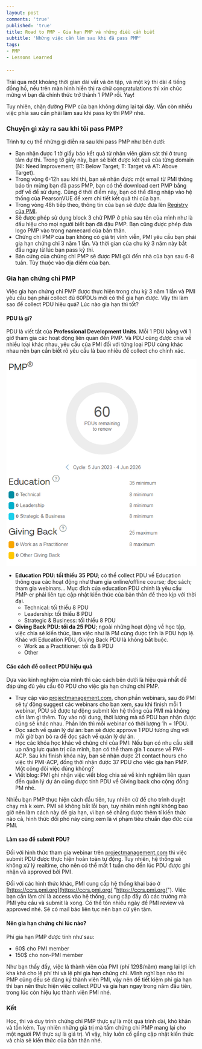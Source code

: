 ```yaml
---
layout: post
comments: 'true'
published: 'true'
title: Road to PMP - Gia hạn PMP và những điều cần biết
subtitle: 'Những việc cần làm sau khi đã pass PMP'
tags:
- PMP
- Lessons Learned

---
```

Trải qua một khoảng thời gian dài vất vả ôn tập, và một kỳ thi dài 4 tiếng đồng hồ, nếu trên màn hình hiển thị ra chữ congratulations thì xin chúc mừng vì bạn đã chính thức trở thành 1 PMP rồi. Yay!

Tuy nhiên, chặn đường PMP của bạn không dừng lại tại đây. Vẫn còn nhiều việc phía sau cần phải làm sau khi pass kỳ thi PMP nhé.

### Chuyện gì xảy ra sau khi tôi pass PMP?

Trình tự cụ thể những gì diễn ra sau khi pass PMP như bên dưới:

* Bạn nhận được 1 tờ giấy báo kết quả từ nhân viên giám sát thi ở trung tâm dự thi. Trong tờ giấy này, bạn sẽ biết được kết quả của từng domain (NI: Need Improvement; BT: Below Target; T: Target và AT: Above Target).
* Trong vòng 6-12h sau khi thi, bạn sẽ nhận được một email từ PMI thông báo tin mừng bạn đã pass PMP, bạn có thể download cert PMP bằng pdf về để sử dụng. Cũng ở thời điểm này, bạn có thể đăng nhập vào hệ thống của PearsonVUE để xem chi tiết kết quả thi của bạn.
* Trong vòng 48h tiếp theo, thông tin của bạn sẽ được đưa lên [Registry của PMI](https://certification.pmi.org/registry.aspx). 
* Sẽ được phép sử dụng block 3 chữ PMP ở phía sau tên của mình như là dấu hiệu cho mọi người biết bạn đã đậu PMP. Bạn cũng được phép đưa logo PMP vào trong namecard của bản thân.
* Chứng chỉ PMP của bạn không có giá trị vĩnh viễn, PMI yêu cầu bạn phải gia hạn chứng chỉ 3 năm 1 lần. Và thời gian của chu kỳ 3 năm này bắt đầu ngay từ lúc bạn pass kỳ thi.
* Bản cứng của chứng chỉ PMP sẽ được PMI gửi đến nhà của bạn sau 6-8 tuần. Tùy thuộc vào địa điểm của bạn.

### Gia hạn chứng chỉ PMP

Việc gia hạn chứng chỉ PMP được thực hiện trong chu kỳ 3 năm 1 lần và PMI yêu cầu bạn phải collect đủ 60PDUs mới có thể gia hạn được. Vậy thì làm sao để collect PDU hiệu quả? Lúc nào gia hạn thì tốt?

#### PDU là gì?

PDU là viết tắt của **Professional Development Units**. Mỗi 1 PDU bằng với 1 giờ tham gia các hoạt động liên quan đến PMP. Và PDU cũng được chia về nhiều loại khác nhau, yêu cầu của PMI đối với từng loại PDU cũng khác nhau nên bạn cần biết rõ yêu cầu là bao nhiêu để collect cho chính xác. 

![](/uploads/20200903-2020-09-03-15_31_27-ccrs-_-project-management-institute.png)

* **Education PDU: tối thiểu 35 PDU**; có thể collect PDU về Education thông qua các hoạt động như tham gia online/offline course; đọc sách; tham gia webinars... Mục đích của education PDU chính là yêu cầu PMP-er phải liên tục cập nhật kiến thức của bản thân để theo kịp với thời đại.
  * Technical: tối thiểu 8 PDU
  * Leadership: tối thiểu 8 PDU
  * Strategic & Business: tối thiểu 8 PDU
* **Giving Back PDU: tối đa 25 PDU**; ngoài những hoạt động về học tập, việc chia sẻ kiến thức, làm việc như là PM cũng được tính là PDU hợp lệ. Khác với Education PDU, Giving Back PDU là không bắt buộc.
  * Work as a Practitioner: tối đa 8 PDU
  * Other

#### Các cách để collect PDU hiệu quả

Dựa vào kinh nghiệm của mình thì các cách bên dưới là hiệu quả nhất để đáp ứng đủ yêu cầu 60 PDU cho việc gia hạn chứng chỉ PMP.

* Truy cập vào [projectmanagement.com](https://edward-designer.com/web/free-pdu-technical-leadership-strategic-pdu-for-pmp-and-pmi-acp/), chọn phần webinars, sau đó PMI sẽ tự động suggest các webinars cho bạn xem, sau khi finish mỗi 1 webinar, PDU sẽ được tự động submit lên hệ thống của PMI mà không cần làm gì thêm. Tùy vào nội dung, thời lượng mà số PDU bạn nhận được cũng sẽ khác nhau. Phần lớn thì mỗi webinar có thời lượng 1h = 1PDU.
* Đọc sách về quản lý dự án: bạn sẽ được approve 1 PDU tương ứng với mỗi giờ bạn bỏ ra để đọc sách về quản lý dự án.
* Học các khóa học khác về chứng chỉ của PMI: Nếu bạn có nhu cầu skill up năng lực quản trị của mình, bạn có thể tham gia 1 course về PMI-ACP. Sau khi finish khóa này, bạn sẽ nhận được 21 contact hours cho việc thi PMI-ACP, đồng thời nhận được 37 PDU cho việc gia hạn PMP. Một công đôi việc đúng không?
* Viết blog: PMI ghi nhận việc viết blog chia sẻ về kinh nghiệm liên quan đến quản lý dự án cũng được tính PDU về Giving back cho cộng đồng PM nhé.

Nhiều bạn PMP thực hiện cách đầu tiên, tuy nhiên cứ để cho trình duyệt chạy mà k xem. PMI sẽ không bắt lỗi bạn, tuy nhiên mình nghĩ không bao giờ nên làm cách này để gia hạn, vì bạn sẽ chẳng được thêm tí kiến thức nào cả, hình thức đối phó này cũng xem là vi phạm tiêu chuẩn đạo đức của PMI.

#### Làm sao để submit PDU?

Đối với hình thức tham gia webinar trên [projectmanagement.com](https://edward-designer.com/web/free-pdu-technical-leadership-strategic-pdu-for-pmp-and-pmi-acp/) thì việc submit PDU được thực hiện hoàn toàn tự động. Tuy nhiên, hệ thống sẽ không xử lý realtime, cho nên có thể mất 1 tuần cho đến lúc PDU được ghi nhận và approved bởi PMI.

Đối với các hình thức khác, PMI cung cấp hệ thống khai báo ở [https://ccrs.pmi.org](https://ccrs.pmi.org/  "https://ccrs.pmi.org/"). Việc bạn cần làm chỉ là access vào hệ thống, cung cấp đầy đủ các trường mà PMI yêu cầu và submit là xong. Có thể tốn nhiều ngày để PMI review và approved nhé. Sẽ có mail báo liên tục nên bạn cứ yên tâm.

#### Nên gia hạn chứng chỉ lúc nào?

Phí gia hạn PMP được tính như sau:

* 60$ cho PMI member
* 150$ cho non-PMI member

Như bạn thấy đấy, việc là thành viên của PMI (phí 129$/năm) mang lại lợi ích kha khá cho lệ phí thi và lệ phí gia hạn chứng chỉ. Mình nghĩ bạn nào thi PMP cũng đều sẽ đăng ký thành viên PMI, vậy nên để tiết kiệm phí gia hạn thì bạn nên thực hiện việc collect PDU và gia hạn ngay trong năm đầu tiên, trong lúc còn hiệu lực thành viên PMI nhé.

### Kết

Học, thi và duy trình chứng chỉ PMP thực sự là một quá trình dài, khó khăn và tốn kém. Tuy nhiên những giá trị mà tấm chứng chỉ PMP mang lại cho một người PM thực sự là giá trị. Vì vậy, hãy luôn cố gắng cập nhật kiến thức và chia sẻ kiến thức của bản thân nhé.